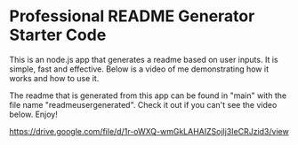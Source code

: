 # Professional README Generator Starter Code

This is an node.js app that generates a readme based on user inputs.  It is simple, fast and effective.  Below is a video of me demonstrating how it works and how to use it.

The readme that is generated from this app can be found in "main" with the file name "readmeusergenerated".  Check it out if you can't see the video below.  Enjoy!

https://drive.google.com/file/d/1r-oWXQ-wmGkLAHAIZSojlj3IeCRJzid3/view
